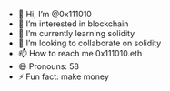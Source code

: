 - 👋 Hi, I’m @0x111010
- 👀 I’m interested in blockchain
- 🌱 I’m currently learning solidity
- 💞️ I’m looking to collaborate on solidity
- 📫 How to reach me 0x111010.eth
- 😄 Pronouns: 58
- ⚡ Fun fact: make money

<!---
0x111010/0x111010 is a ✨ special ✨ repository because its `README.md` (this file) appears on your GitHub profile.
You can click the Preview link to take a look at your changes.
--->
